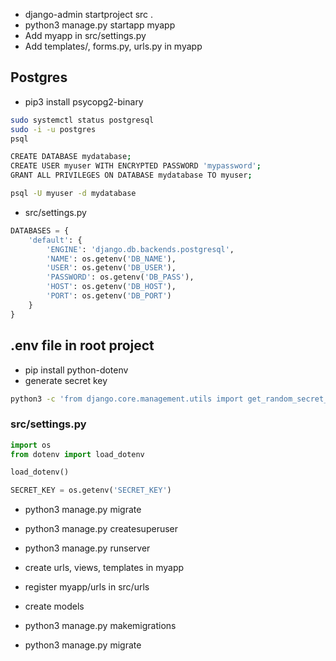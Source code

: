 - django-admin startproject src .
- python3 manage.py startapp myapp
- Add myapp in src/settings.py
- Add templates/, forms.py, urls.py in myapp

## Postgres
- pip3 install psycopg2-binary
```sh
sudo systemctl status postgresql
sudo -i -u postgres
psql

CREATE DATABASE mydatabase;
CREATE USER myuser WITH ENCRYPTED PASSWORD 'mypassword';
GRANT ALL PRIVILEGES ON DATABASE mydatabase TO myuser;

psql -U myuser -d mydatabase
```

- src/settings.py
```python
DATABASES = {
    'default': {
        'ENGINE': 'django.db.backends.postgresql',
        'NAME': os.getenv('DB_NAME'),
        'USER': os.getenv('DB_USER'),
        'PASSWORD': os.getenv('DB_PASS'),
        'HOST': os.getenv('DB_HOST'),
        'PORT': os.getenv('DB_PORT')
    }
}
```

## .env file in root project
- pip install python-dotenv
- generate secret key
```sh
python3 -c 'from django.core.management.utils import get_random_secret_key; print(get_random_secret_key())'
```
### src/settings.py
```python
import os
from dotenv import load_dotenv

load_dotenv()

SECRET_KEY = os.getenv('SECRET_KEY')
```

- python3 manage.py migrate
- python3 manage.py createsuperuser
- python3 manage.py runserver

- create urls, views, templates in myapp
- register myapp/urls in src/urls

- create models
- python3 manage.py makemigrations
- python3 manage.py migrate